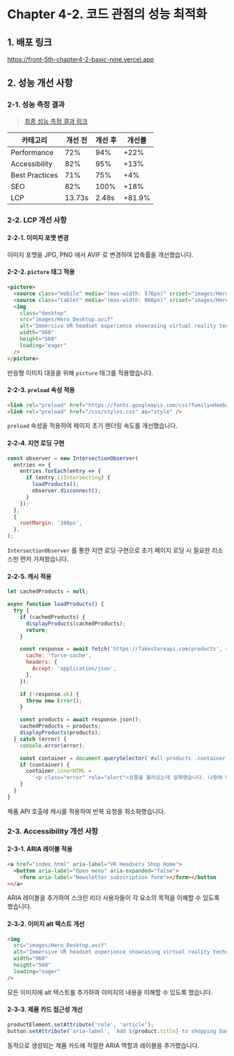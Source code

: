 # Chapter 4-2. 코드 관점의 성능 최적화

## 1. 배포 링크

https://front-5th-chapter4-2-basic-nine.vercel.app

## 2. 성능 개선 사항

### 2-1. 성능 측정 결과

> [최종 성능 측정 결과 링크](https://github.com/mnxmnz/front_5th_chapter4-2_basic/issues/17)

| 카테고리       | 개선 전 | 개선 후 | 개선률 |
| -------------- | ------- | ------- | ------ |
| Performance    | 72%     | 94%     | +22%   |
| Accessibility  | 82%     | 95%     | +13%   |
| Best Practices | 71%     | 75%     | +4%    |
| SEO            | 82%     | 100%    | +18%   |
| LCP            | 13.73s  | 2.48s   | +81.9% |

### 2-2. LCP 개선 사항

#### 2-2-1. 이미지 포맷 변경

이미지 포맷을 JPG, PNG 에서 AVIF 로 변경하여 압축률을 개선했습니다.

#### 2-2-2. `picture` 태그 적용

```html
<picture>
  <source class="mobile" media="(max-width: 576px)" srcset="images/Hero_Mobile.avif" />
  <source class="tablet" media="(max-width: 960px)" srcset="images/Hero_Tablet.avif" />
  <img
    class="desktop"
    src="images/Hero_Desktop.avif"
    alt="Immersive VR headset experience showcasing virtual reality technology"
    width="960"
    height="560"
    loading="eager"
  />
</picture>
```

반응형 이미지 대응을 위해 `picture` 태그를 적용했습니다.

#### 2-2-3. `preload` 속성 적용

```html
<link rel="preload" href="https://fonts.googleapis.com/css?family=Heebo:300,400,600,700&display=swap" as="style" />
<link rel="preload" href="/css/styles.css" as="style" />
```

`preload` 속성을 적용하여 페이지 초기 렌더링 속도를 개선했습니다.

#### 2-2-4. 지연 로딩 구현

```js
const observer = new IntersectionObserver(
  entries => {
    entries.forEach(entry => {
      if (entry.isIntersecting) {
        loadProducts();
        observer.disconnect();
      }
    });
  },
  {
    rootMargin: '100px',
  },
);
```

`IntersectionObserver` 를 통한 지연 로딩 구현으로 초기 페이지 로딩 시 필요한 리소스만 먼저 가져왔습니다.

#### 2-2-5. 캐시 적용

```js
let cachedProducts = null;

async function loadProducts() {
  try {
    if (cachedProducts) {
      displayProducts(cachedProducts);
      return;
    }

    const response = await fetch('https://fakestoreapi.com/products', {
      cache: 'force-cache',
      headers: {
        Accept: 'application/json',
      },
    });

    if (!response.ok) {
      throw new Error();
    }

    const products = await response.json();
    cachedProducts = products;
    displayProducts(products);
  } catch (error) {
    console.error(error);

    const container = document.querySelector('#all-products .container');
    if (container) {
      container.innerHTML =
        '<p class="error" role="alert">상품을 불러오는데 실패했습니다. 나중에 다시 시도해주세요.</p>';
    }
  }
}
```

제품 API 호출에 캐시를 적용하여 반복 요청을 최소화했습니다.

### 2-3. Accessibility 개선 사항

#### 2-3-1. ARIA 레이블 적용

```html
<a href="index.html" aria-label="VR Headsets Shop Home">
  <button aria-label="Open menu" aria-expanded="false">
    <form aria-label="Newsletter subscription form"></form></button
></a>
```

ARIA 레이블을 추가하여 스크린 리더 사용자들이 각 요소의 목적을 이해할 수 있도록 했습니다.

#### 2-3-2. 이미지 alt 텍스트 개선

```html
<img
  src="images/Hero_Desktop.avif"
  alt="Immersive VR headset experience showcasing virtual reality technology"
  width="960"
  height="560"
  loading="eager"
/>
```

모든 이미지에 alt 텍스트를 추가하여 이미지의 내용을 이해할 수 있도록 했습니다.

#### 2-3-3. 제품 카드 접근성 개선

```js
productElement.setAttribute('role', 'article');
button.setAttribute('aria-label', `Add ${product.title} to shopping bag`);
```

동적으로 생성되는 제품 카드에 적절한 ARIA 역할과 레이블을 추가했습니다.
